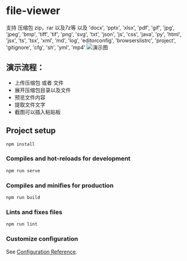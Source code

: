 # file-viewer
支持 压缩包 zip，rar 以及7z等 以及  'docx', 'pptx', 'xlsx', 'pdf', 'gif', 'jpg', 'jpeg', 'bmp', 'tiff', 'tif', 'png', 'svg', 'txt', 'json', 'js', 'css', 'java', 'py', 'html', 'jsx', 'ts', 'tsx', 'xml', 'md', 'log', 'editorconfig', 'browserslistrc', 'project', 'gitignore', 'cfg', 'sh', 'yml', 'mp4' 
![演示图](https://cdn.nlark.com/yuque/0/2022/png/2693564/1660404892189-940413dd-0772-48c8-a18e-2dabb083b5df.png?x-oss-process=image%2Fresize%2Cw_1500%2Climit_0)

## 演示流程：
- 上传压缩包 或者 文件
- 展开压缩包目录以及文件
- 预览文件内容 
- 提取文件文字
- 截图可以插入粘贴板
## Project setup
```
npm install
```
### Compiles and hot-reloads for development
```
npm run serve
```

### Compiles and minifies for production
```
npm run build
```

### Lints and fixes files
```
npm run lint
```

### Customize configuration
See [Configuration Reference](https://cli.vuejs.org/config/).
